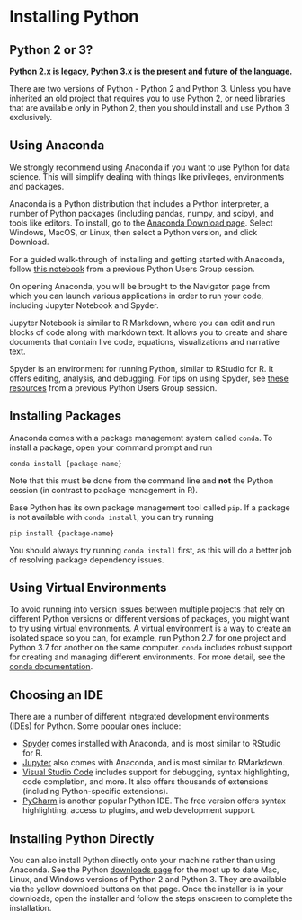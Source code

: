 # Installing Python

## Python 2 or 3? 

[**Python 2.x is legacy, Python 3.x is the present and future of the language.**](https://wiki.python.org/moin/Python2orPython3)

There are two versions of Python - Python 2 and Python 3. Unless you have inherited an old project that requires you to use Python 2, or need libraries that are available only in Python 2, then you should install and use Python 3 exclusively.

## Using Anaconda 

We strongly recommend using Anaconda if you want to use Python for data science. This will simplify dealing with things like privileges, environments and packages. 

Anaconda is a Python distribution that includes a Python interpreter, a number of Python packages (including pandas, numpy, and scipy), and tools like editors. To install, go to the [Anaconda Download page](https://www.anaconda.com/distribution/#download-section). Select Windows, MacOS, or Linux, then select a Python version, and click Download.

For a guided walk-through of installing and getting started with Anaconda, follow [this notebook](https://github.com/UI-Research/python-resources/blob/main/notebooks/anaconda-installation.ipynb) from a previous Python Users Group session. 

On opening Anaconda, you will be brought to the Navigator page from which you can launch various applications in order to run your code, including Jupyter Notebook and Spyder. 

Jupyter Notebook is similar to R Markdown, where you can edit and run blocks of code along with markdown text. It allows you to create and share documents that contain live code, equations, visualizations and narrative text. 

Spyder is an environment for running Python, similar to RStudio for R. It offers editing, analysis, and debugging. For tips on using Spyder, see [these resources](https://urbanorg.box.com/s/3raiuvsykulh290884xkogduzbdhi371) from a previous Python Users Group session. 

## Installing Packages 

Anaconda comes with a package management system called `conda`. To install a package, open your command prompt and run 

`conda install {package-name}`

Note that this must be done from the command line and **not** the Python session (in contrast to package management in R).

Base Python has its own package management tool called `pip`. If a package is not available with `conda install`, you can try running 

`pip install {package-name}`

You should always try running `conda install` first, as this will do a better job of resolving package dependency issues.

## Using Virtual Environments 
 
To avoid running into version issues between multiple projects that rely on different Python versions or different versions of packages, you might want to try using virtual environments. A virtual environment is a way to create an isolated space so you can, for example, run Python 2.7 for one project and Python 3.7 for another on the same computer. `conda` includes robust support for creating and managing different environments. For more detail, see the [conda documentation](https://docs.conda.io/projects/conda/en/latest/user-guide/tasks/manage-environments.html). 

## Choosing an IDE 

There are a number of different integrated development environments (IDEs) for Python. Some popular ones include:

* [Spyder](https://www.spyder-ide.org/) comes installed with Anaconda, and is most similar to RStudio for R. 
* [Jupyter](https://jupyter.org/) also comes with Anaconda, and is most similar to RMarkdown.
* [Visual Studio Code](https://code.visualstudio.com/) includes support for debugging, syntax highlighting, code completion, and more. It also offers thousands of extensions (including Python-specific extensions). 
* [PyCharm](https://www.jetbrains.com/pycharm/) is another popular Python IDE. The free version offers syntax highlighting, access to plugins, and web development support.

## Installing Python Directly

You can also install Python directly onto your machine rather than using Anaconda. See the Python [downloads page](https://www.python.org/downloads/) for the most up to date Mac, Linux, and Windows versions of Python 2 and Python 3. They are available via the yellow download buttons on that page. Once the installer is in your downloads, open the installer and follow the steps onscreen to complete the installation. 